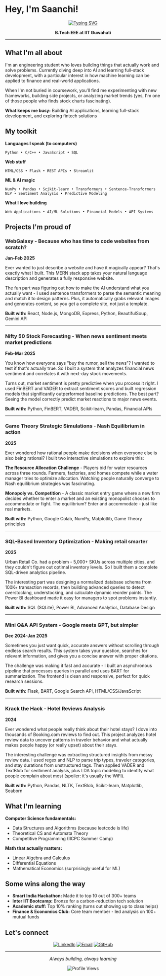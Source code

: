 # Hey, I'm Saanchi!

<div align="center">
  
[![Typing SVG](https://readme-typing-svg.herokuapp.com?font=Fira+Code&size=18&pause=1000&color=58A6FF&center=true&vCenter=true&width=600&lines=Building+AI-powered+applications;Learning+full-stack+development+%26+ML;Turning+ideas+into+code)](https://git.io/typing-svg)

**B.Tech EEE at IIT Guwahati**

</div>

---

## What I'm all about

I'm an engineering student who loves building things that actually work and solve problems. Currently diving deep into AI and learning full-stack development, with a particular interest in how machine learning can be applied to finance and real-world applications.

When I'm not buried in coursework, you'll find me experimenting with new frameworks, building side projects, or analyzing market trends (yes, I'm one of those people who finds stock charts fascinating).

**What keeps me busy:** Building AI applications, learning full-stack development, and exploring fintech solutions

## My toolkit

**Languages I speak (to computers)**
```
Python • C/C++ • JavaScript • SQL
```

**Web stuff**
```
HTML/CSS • Flask • REST APIs • Streamlit 
```

**ML & AI magic**
```
NumPy • Pandas • Scikit-learn • Transformers • Sentence-Transformers
NLP • Sentiment Analysis • Predictive Modeling
```

**What I love building**
```
Web Applications • AI/ML Solutions • Financial Models • API Systems
```

## Projects I'm proud of

### WebGalaxy - Because who has time to code websites from scratch?
**Jan-Feb 2025**

Ever wanted to just describe a website and have it magically appear? That's exactly what I built. This MERN stack app takes your natural language description and generates a fully responsive website.

The fun part was figuring out how to make the AI understand what you actually want - I used sentence transformers to parse the semantic meaning and match it to design patterns. Plus, it automatically grabs relevant images and generates content, so you get a complete site, not just a template.

**Built with:** React, Node.js, MongoDB, Express, Python, BeautifulSoup, Gemini API

---

### Nifty 50 Stock Forecasting - When news sentiment meets market predictions
**Feb-Mar 2025**

You know how everyone says "buy the rumor, sell the news"? I wanted to test if that's actually true. So I built a system that analyzes financial news sentiment and correlates it with next-day stock movements.

Turns out, market sentiment is pretty predictive when you process it right. I used FinBERT and VADER to extract sentiment scores and built regression models that significantly outperformed baseline predictions. The best part? Seeing the model correctly predict market reactions to major news events.

**Built with:** Python, FinBERT, VADER, Scikit-learn, Pandas, Financial APIs

---

### Game Theory Strategic Simulations - Nash Equilibrium in action
**2025**

Ever wondered how rational people make decisions when everyone else is also being rational? I built two interactive simulations to explore this:

**The Resource Allocation Challenge** - Players bid for water resources across three rounds. Farmers, factories, and homes compete while a water manager tries to optimize allocation. Watching people naturally converge to Nash equilibrium strategies was fascinating.

**Monopoly vs. Competition** - A classic market entry game where a new firm decides whether to enter a market and an existing monopolist chooses to accommodate or fight. The equilibrium? Enter and accommodate - just like real markets.

**Built with:** Python, Google Colab, NumPy, Matplotlib, Game Theory principles

---

### SQL-Based Inventory Optimization - Making retail smarter
**2025**

Urban Retail Co. had a problem - 5,000+ SKUs across multiple cities, and they couldn't figure out optimal inventory levels. So I built them a complete SQL-driven analytics pipeline.

The interesting part was designing a normalized database schema from 100K+ transaction records, then building advanced queries to detect overstocking, understocking, and calculate dynamic reorder points. The Power BI dashboard made it easy for managers to spot problems instantly.

**Built with:** SQL (SQLite), Power BI, Advanced Analytics, Database Design

---

### Mini Q&A API System - Google meets GPT, but simpler
**Dec 2024-Jan 2025**

Sometimes you just want quick, accurate answers without scrolling through endless search results. This system takes your question, searches for relevant information, and gives you a concise answer with proper citations.

The challenge was making it fast and accurate - I built an asynchronous pipeline that processes queries in parallel and uses BART for summarization. The frontend is clean and responsive, perfect for quick research sessions.

**Built with:** Flask, BART, Google Search API, HTML/CSS/JavaScript

---

### Krack the Hack - Hotel Reviews Analysis
**2024**

Ever wondered what people really think about their hotel stays? I dove into thousands of Booking.com reviews to find out. This project analyzes hotel review data to uncover patterns in traveler behavior and what actually makes people happy (or really upset) about their stays.

The interesting challenge was extracting structured insights from messy review data. I used regex and NLP to parse trip types, traveler categories, and stay durations from unstructured tags. Then applied VADER and TextBlob for sentiment analysis, plus LDA topic modeling to identify what people complain about most (spoiler: it's usually the WiFi).

**Built with:** Python, Pandas, NLTK, TextBlob, Scikit-learn, Matplotlib, Seaborn

## What I'm learning

**Computer Science fundamentals:**
- Data Structures and Algorithms (because leetcode is life)
- Theoretical CS and Automata Theory
- Competitive Programming (IICPC Summer Camp)

**Math that actually matters:**
- Linear Algebra and Calculus
- Differential Equations
- Mathematical Economics (surprisingly useful for ML)

## Some wins along the way

- **Smart India Hackathon:** Made it to top 10 out of 300+ teams
- **Inter IIT Bootcamp:** Bronze for a carbon-reduction tech solution
- **Academic stuff:** Top 10% ranking (turns out showing up to class helps)
- **Finance & Economics Club:** Core team member - led analysis on 100+ mutual funds


## Let's connect

<div align="center">

[![LinkedIn](https://img.shields.io/badge/LinkedIn-0A66C2?style=flat&logo=linkedin&logoColor=white)](https://www.linkedin.com/in/saanchi-gupta-38772825a/)
[![Email](https://img.shields.io/badge/Email-EA4335?style=flat&logo=gmail&logoColor=white)](mailto:g.saanchi@iitg.ac.in)
[![GitHub](https://img.shields.io/badge/GitHub-181717?style=flat&logo=github&logoColor=white)](https://github.com/saanchigupta)

</div>

---

<div align="center">

*Always building, always learning*

![Profile Views](https://komarev.com/ghpvc/?username=saanchigupta&color=blue&style=flat)

</div>
